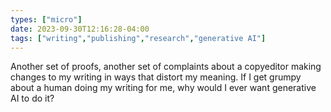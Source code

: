 ```yaml
---
types: ["micro"]
date: 2023-09-30T12:16:28-04:00
tags: ["writing","publishing","research","generative AI"]
---
```

Another set of proofs, another set of complaints about a copyeditor making changes to my writing in ways that distort my meaning. If I get grumpy about a human doing my writing for me, why would I ever want generative AI to do it?
